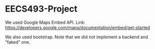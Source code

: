 # EECS493-Project

We used Google Maps Embed API. Link: https://developers.google.com/maps/documentation/embed/get-started

We also used bootstrap. Note that we did not implement a backend and "faked" one.